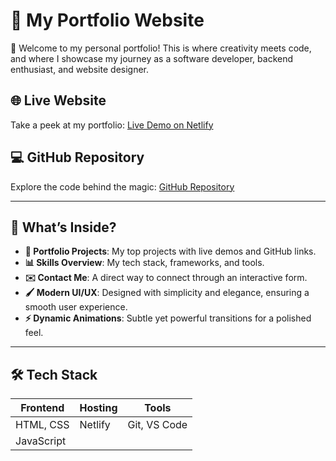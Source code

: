# 🚀 My Portfolio Website  

🌟 Welcome to my personal portfolio! This is where creativity meets code, and where I showcase my journey as a software developer, backend enthusiast, and website designer.  

## 🌐 **Live Website**  
Take a peek at my portfolio: [Live Demo on Netlify](https://amit-98-portfolio.netlify.app/)  

## 💻 **GitHub Repository**  
Explore the code behind the magic: [GitHub Repository](https://github.com/Amit-98/Portfolio)  

---

## 🎨 **What’s Inside?**  
- **💼 Portfolio Projects**: My top projects with live demos and GitHub links.  
- **📊 Skills Overview**: My tech stack, frameworks, and tools.  
- **✉️ Contact Me**: A direct way to connect through an interactive form.  
- **🖌️ Modern UI/UX**: Designed with simplicity and elegance, ensuring a smooth user experience.  
- **⚡ Dynamic Animations**: Subtle yet powerful transitions for a polished feel.  

---

## 🛠️ **Tech Stack**  

| Frontend       | Hosting          | Tools         |  
|----------------|------------------|---------------|  
| HTML, CSS      | Netlify          | Git, VS Code  |  
| JavaScript     |                  |               |  


